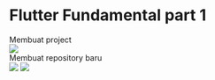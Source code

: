 # Flutter Fundamental part 1

Membuat project<br>
![](https://github.com/MRizqiRamadhani/flutter-fundamental-part1/assets/170856165/677a98b4-1768-4429-a530-26beca0003bd)
<br>
Membuat repository baru<br>
![](https://github.com/MRizqiRamadhani/flutter-fundamental-part1/assets/170856165/028e2e8d-3680-45a8-969d-237619d24308)
![](assets/images/#1.png)

